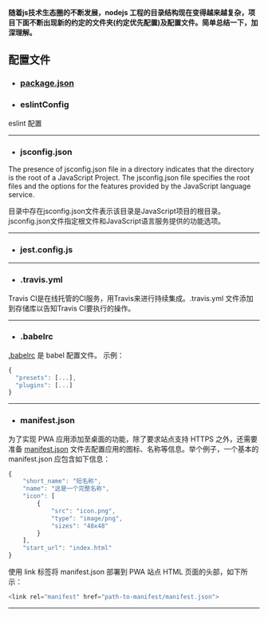 
**随着js技术生态圈的不断发展，nodejs 工程的目录结构现在变得越来越复杂，项目下面不断出现新的约定的文件夹(约定优先配置)及配置文件。简单总结一下，加深理解。**

## 配置文件

* ### [package.json](http://www.cnblogs.com/tzyy/p/5193811.html#_h1_10)      


* ### eslintConfig 
eslint 配置

***

* ### jsconfig.json
	
The presence of jsconfig.json file in a directory indicates that the directory is the root of a JavaScript Project. The jsconfig.json file specifies the root files and the options for the features provided by the JavaScript language service.

目录中存在jsconfig.json文件表示该目录是JavaScript项目的根目录。 jsconfig.json文件指定根文件和JavaScript语言服务提供的功能选项。

***

* ### jest.config.js

***

* ### .travis.yml
Travis CI是在线托管的CI服务，用Travis来进行持续集成。.travis.yml 文件添加到存储库以告知Travis CI要执行的操作。

***

* ### .babelrc
[.babelrc](https://babeljs.io/docs/en/configuration#babelrc) 是 babel 配置文件。
示例：
```javascript
{
  "presets": [...],
  "plugins": [...]
}
```
***

* ### manifest.json
为了实现 PWA 应用添加至桌面的功能，除了要求站点支持 HTTPS 之外，还需要准备 [manifest.json](https://lavas.baidu.com/doc/engage-retain-users/add-to-home-screen/introduction) 文件去配置应用的图标、名称等信息。举个例子，一个基本的 manifest.json 应包含如下信息：
```javascript
{
    "short_name": "短名称",
    "name": "这是一个完整名称",
    "icon": [
        {
            "src": "icon.png",
            "type": "image/png",
            "sizes": "48x48"
        }
    ],
    "start_url": "index.html"
}
```
使用 link 标签将 manifest.json 部署到 PWA 站点 HTML 页面的头部，如下所示：
```javascript
<link rel="manifest" href="path-to-manifest/manifest.json">
```

***




